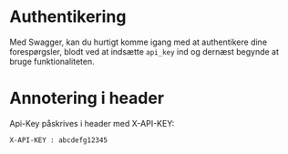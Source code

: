 # Authentikering
Med Swagger, kan du hurtigt komme igang med at authentikere dine forespørgsler, blodt ved at indsætte `api_key` ind 
og dernæst begynde at bruge funktionaliteten.

# Annotering i header
Api-Key påskrives i header med X-API-KEY:

`X-API-KEY : abcdefg12345`
